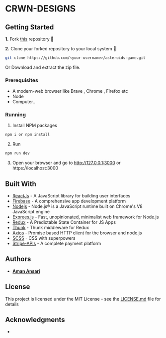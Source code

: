 # CRWN-DESIGNS


## Getting Started

**1.** Fork [this](https://github.com/aman-atg/ecommerce-site) repository :fork_and_knife:

**2.** Clone your forked repository to your local system :busts_in_silhouette:
```sh
git clone https://github.com/<your-username>/asteroids-game.git
```
Or Download and extract the zip file.

### Prerequisites

* A modern-web browser like Brave , Chrome , Firefox etc
* Node
* Computer..

### Running

1. Install NPM packages
```sh
npm i or npm install
```
2. Run 
```sh
npm run dev
```
3. Open your browser and go to http://127.0.0.1:3000 or https://localhost:3000

## Built With

* [ReactJs](https://reactjs.org) - A JavaScript library for building user interfaces
* [Firebase](https://firebase.google.com/) - A comprehensive app development platform
* [Nodejs](https://nodejs.org/en/) - Node.js® is a JavaScript runtime built on Chrome's V8 JavaScript engine
* [Exprees.js](https://expressjs.com) - Fast, unopinionated, minimalist web framework for Node.js
* [Redux](https://redux.js.org/) - A Predictable State Container for JS Apps
* [Thunk](https://github.com/reduxjs/redux-thunk) - Thunk middleware for Redux
* [Axios](https://www.npmjs.com/package/axios) - Promise based HTTP client for the browser and node.js
* [SCSS](https://sass-lang.com) - CSS with superpowers
* [Stripe-APIs](https://stripe.com/docs/api) - A complete payment platform

## Authors

* **[Aman Ansari](https://github.com/aman-atg)**

## License

This project is licensed under the MIT License - see the [LICENSE.md](https://github.com/aman-atg/Ecommerce-site/blob/master/LICENSE) file for details

## Acknowledgments

*
